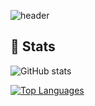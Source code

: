 ![header](https://capsule-render.vercel.app/api?type=transparent&color=gradient&height=300&section=header&text=Ryu%20Hanseong)


## 🤔 Stats
![GitHub stats](https://github-readme-stats.vercel.app/api?username=arsriu&show_icons=true&theme=radical)

[![Top Languages](https://github-readme-stats.vercel.app/api/top-langs/?username=arsriu&layout=compact)](https://github.com/arsriu/github-readme-stats)
<!--
**arsriu/arsriu** is a ✨ _special_ ✨ repository because its `README.md` (this file) appears on your GitHub profile.

Here are some ideas to get you started:

- 🔭 I’m currently working on ...
- 🌱 I’m currently learning ...
- 👯 I’m looking to collaborate on ...
- 🤔 I’m looking for help with ...
- 💬 Ask me about ...
- 📫 How to reach me: ...
- 😄 Pronouns: ...
- ⚡ Fun fact: ...
-->
